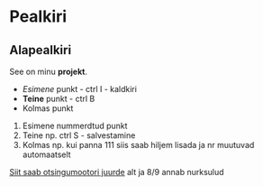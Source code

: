 # Pealkiri

## Alapealkiri

See on minu **projekt**.

- *Esimene* punkt - ctrl I - kaldkiri
- **Teine** punkt - ctrl B
- Kolmas punkt

1. Esimene nummerdtud punkt
1. Teine np. ctrl S - salvestamine
1. Kolmas np. kui panna 111 siis saab hiljem lisada ja nr muutuvad automaatselt

[Siit saab otsingumootori juurde](https://www.google.com)
alt ja 8/9 annab nurksulud
